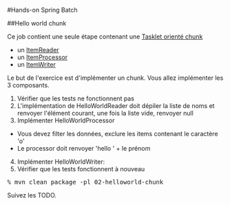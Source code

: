 #Hands-on Spring Batch

##Hello world chunk

Ce job contient une seule étape contenant une [Tasklet orienté chunk](http://static.springsource.org/spring-batch/reference/html-single/index.html#chunkOrientedProcessing)
* un [ItemReader](http://static.springsource.org/spring-batch/apidocs/org/springframework/batch/item/ItemReader.html)
* un [ItemProcessor](http://static.springsource.org/spring-batch/apidocs/org/springframework/batch/item/ItemProcessor.html)
* un [ItemWriter](http://static.springsource.org/spring-batch/apidocs/org/springframework/batch/item/ItemWriter.html)

Le but de l'exercice est d'implémenter un chunk.
Vous allez implémenter les 3 composants.

1. Vérifier que les tests ne fonctionnent pas
2. L'implémentation de HelloWorldReader doit dépiler la liste de noms et renvoyer l'élément courant, une fois la liste vide, renvoyer null 
3. Implémenter HelloWorldProcessor
* Vous devez filter les données, exclure les items contenant le caractère 'o'
* Le processor doit renvoyer 'hello ' + le prénom
4. Implémenter HelloWorldWriter:
5. Vérifier que les tests fonctionnent à nouveau

<pre class="terminal">
% mvn clean package -pl 02-helloworld-chunk
</pre>

Suivez les TODO.

